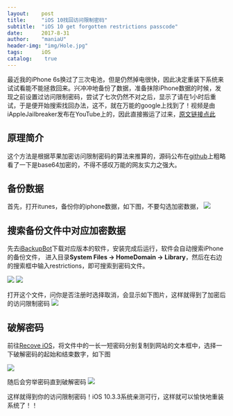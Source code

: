 ```yaml
---
layout:    post
title:     "iOS 10找回访问限制密码"
subtitle:  "iOS 10 get forgotten restrictions passcode"
date:      2017-8-31
author:    "maniaU"
header-img: "img/Hole.jpg"
tags:      iOS
catalog:    true
---
```


最近我的iPhone 6s换过了三次电池，但是仍然掉电很快，因此决定重装下系统来试试看能不能拯救回来。兴冲冲地备份了数据，准备抹除iPhone数据的时候，发现之前设置过访问限制密码，尝试了七次仍然不对之后，显示了请在1小时后重试，于是便开始搜索找回办法，这不，就在万能的google上找到了！视频是由iAppleJailbreaker发布在YouTube上的，因此直接搬运了过来，[原文链接点此](https://www.youtube.com/watch?v=Fi4R3y0UYjk)

## 原理简介

这个方法是根据苹果加密访问限制密码的算法来推算的，源码公布在[github](https://github.com/ios7hash/ios7hash/tree/gh-pages)上粗略看了一下是base64加密的，不得不感叹万能的网友实力之强大。

## 备份数据

首先，打开itunes，备份你的iphone数据，如下图，不要勾选加密数据，
<img src="{{site.baseurl}}/img/ios-backup.jpg"/>

## 搜索备份文件中对应加密数据

先去[iBackupBot](http://www.icopybot.com/download.htm)下载对应版本的软件，安装完成后运行，软件会自动搜索iPhone的备份文件，
进入目录<b>System Files -> HomeDomain -> Library</b>，然后在右边的搜索框中输入restrictions，即可搜索到密码文件。

<img src="{{site.baseurl}}/img/ios-content.jpeg"/>
<img src="{{site.baseurl}}/img/ios-search.jpeg"/>

打开这个文件，问你是否注册时选择取消，会显示如下图片，这样就得到了加密后的访问限制密码
<img src="{{site.baseurl}}/img/ios-code.jpeg"/>

## 破解密码

前往[Recove iOS](http://ios7hash.derson.us/)，将文件中的一长一短密码分别复制到网站的文本框中，选择一下破解密码的起始和结束数字，如下图

<img src="{{site.baseurl}}/img/ios-getcode.jpg"/>

随后会穷举密码直到破解密码
<img src="{{site.baseurl}}/img/ios-result.jpg"/>

这样就得到你的访问限制密码！iOS 10.3.3系统亲测可行，这样就可以愉快地重装系统了！！







